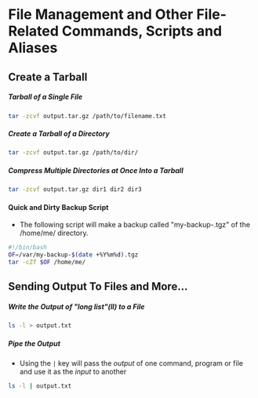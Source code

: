 # File Management and Other File-Related Commands, Scripts and Aliases

## Create a Tarball 
##### Tarball of a Single File
```bash
tar -zcvf output.tar.gz /path/to/filename.txt
```
##### Create a Tarball of a Directory
```bash
tar -zcvf output.tar.gz /path/to/dir/
```
##### Compress Multiple Directories at Once Into a Tarball
```bash
tar -zcvf output.tar.gz dir1 dir2 dir3 
```

#### Quick and Dirty Backup Script
- The following script will make a backup called "my-backup-<the current date>.tgz" of the /home/me/ directory.
```bash
#!/bin/bash          
OF=/var/my-backup-$(date +%Y%m%d).tgz
tar -cZf $OF /home/me/
```

## Sending Output To Files and More...

##### Write the Output of "long list"(ll) to a File
```bash
ls -l > output.txt
```
##### Pipe the Output 
- Using the ```|``` key will pass the *output* of one command, program or file and use it as the *input* to another
```bash
ls -l | output.txt
```


